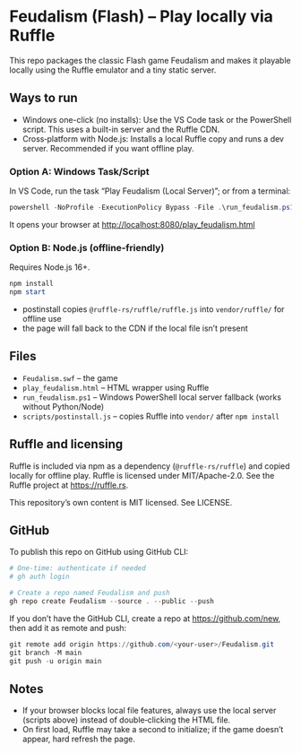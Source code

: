 # Feudalism (Flash) – Play locally via Ruffle

This repo packages the classic Flash game Feudalism and makes it playable locally using the Ruffle emulator and a tiny static server.

## Ways to run

- Windows one-click (no installs): Use the VS Code task or the PowerShell script. This uses a built-in server and the Ruffle CDN.
- Cross‑platform with Node.js: Installs a local Ruffle copy and runs a dev server. Recommended if you want offline play.

### Option A: Windows Task/Script

In VS Code, run the task “Play Feudalism (Local Server)”; or from a terminal:

```powershell
powershell -NoProfile -ExecutionPolicy Bypass -File .\run_feudalism.ps1
```

It opens your browser at <http://localhost:8080/play_feudalism.html>

### Option B: Node.js (offline‑friendly)

Requires Node.js 16+.

```powershell
npm install
npm start
```

- postinstall copies `@ruffle-rs/ruffle/ruffle.js` into `vendor/ruffle/` for offline use
- the page will fall back to the CDN if the local file isn’t present

## Files

- `Feudalism.swf` – the game
- `play_feudalism.html` – HTML wrapper using Ruffle
- `run_feudalism.ps1` – Windows PowerShell local server fallback (works without Python/Node)
- `scripts/postinstall.js` – copies Ruffle into `vendor/` after `npm install`

## Ruffle and licensing

Ruffle is included via npm as a dependency (`@ruffle-rs/ruffle`) and copied locally for offline play. Ruffle is licensed under MIT/Apache-2.0. See the Ruffle project at <https://ruffle.rs>.

This repository’s own content is MIT licensed. See LICENSE.

## GitHub

To publish this repo on GitHub using GitHub CLI:

```powershell
# One-time: authenticate if needed
# gh auth login

# Create a repo named Feudalism and push
gh repo create Feudalism --source . --public --push
```

If you don’t have the GitHub CLI, create a repo at <https://github.com/new>, then add it as remote and push:

```powershell
git remote add origin https://github.com/<your-user>/Feudalism.git
git branch -M main
git push -u origin main
```

## Notes

- If your browser blocks local file features, always use the local server (scripts above) instead of double‑clicking the HTML file.
- On first load, Ruffle may take a second to initialize; if the game doesn’t appear, hard refresh the page.
